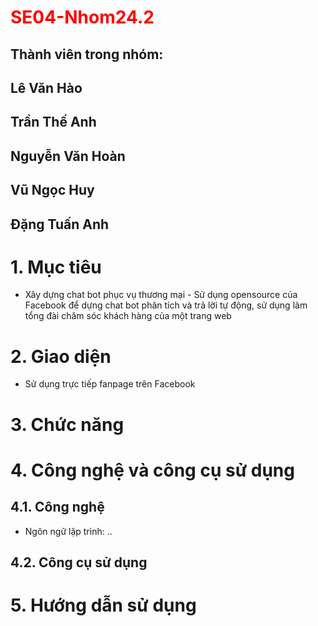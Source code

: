 # <span style="color:red;">SE04-Nhom24.2</span>
## Thành viên trong nhóm:

## Lê Văn Hào
## Trần Thế Anh
## Nguyễn Văn Hoàn
## Vũ Ngọc Huy
## Đặng Tuấn Anh


# 1. Mục tiêu
* Xây dựng chat bot phục vụ thương mại - Sử dụng opensource của Facebook để dựng chat bot phân tích và trả lời tự động, sử dụng làm tổng đài chăm sóc khách hàng của một trang web

# 2. Giao diện
* Sử dụng trực tiếp fanpage trên Facebook

# 3. Chức năng


# 4. Công nghệ và công cụ sử dụng
## 4.1. Công nghệ
* Ngôn ngữ lập trình: ..

## 4.2. Công cụ sử dụng


# 5. Hướng dẫn sử dụng
